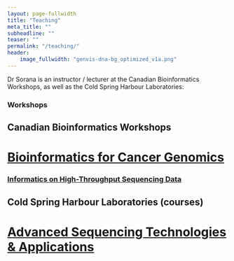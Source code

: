 ```yaml
---
layout: page-fullwidth
title: "Teaching"
meta_title: ""
subheadline: ""
teaser: ""
permalink: "/teaching/"
header:
    image_fullwidth: "genvis-dna-bg_optimized_v1a.png"
---
```


Dr Sorana is an instructor / lecturer at the Canadian Bioinformatics Workshops, as well as the Cold Spring Harbour Laboratories:

### Workshops
<h2>
Canadian Bioinformatics Workshops 
</h2>
<h1><a href="https://bioinformatics.ca/workshops/2018-bioinformatics-for-cancer-genomics/">Bioinformatics for Cancer Genomics</a></h1>
 
<h3><a href="https://bioinformatics.ca/workshops/2018-informatics-on-high-throughput-sequencing-data/">Informatics on High-Throughput Sequencing Data</a></h3>
    
<h2>
Cold Spring Harbour Laboratories (courses)
</h2>

<h1><a href="https://meetings.cshl.edu/courses.aspx?course=C-SEQTEC&year=18">Advanced Sequencing Technologies & Applications</a></h1>
